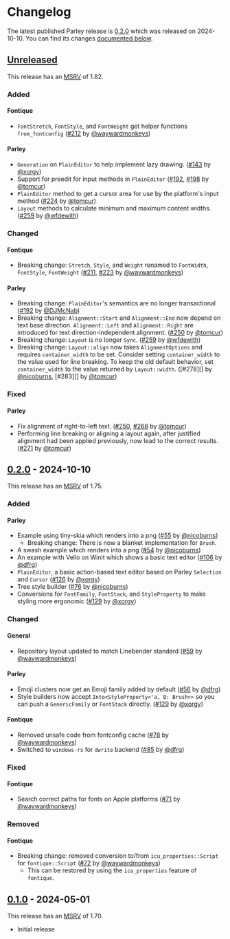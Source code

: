 <!-- Instructions

This changelog follows the patterns described here: <https://keepachangelog.com/en/>.

Subheadings to categorize changes are `added, changed, deprecated, removed, fixed, security`.

-->

# Changelog

The latest published Parley release is [0.2.0](#020---2024-10-10) which was released on 2024-10-10.
You can find its changes [documented below](#020---2024-10-10).

## [Unreleased]

This release has an [MSRV] of 1.82.

### Added

#### Fontique

- `FontStretch`, `FontStyle`, and `FontWeight` get helper functions `from_fontconfig` ([#212][] by [@waywardmonkeys][])

#### Parley

- `Generation` on `PlainEditor` to help implement lazy drawing. ([#143] by [@xorgy])
- Support for preedit for input methods in `PlainEditor` ([#192][], [#198][] by [@tomcur][])
- `PlainEditor` method to get a cursor area for use by the platform's input method ([#224][] by [@tomcur][])
- `Layout` methods to calculate minimum and maximum content widths. ([#259][] by [@wfdewith][])

### Changed

#### Fontique

- Breaking change: `Stretch`, `Style`, and `Weight` renamed to `FontWidth`, `FontStyle`, `FontWeight` ([#211][], [#223][] by [@waywardmonkeys][])

#### Parley

- Breaking change: `PlainEditor`'s semantics are no longer transactional ([#192][] by [@DJMcNab][])
- Breaking change: `Alignment::Start` and `Alignment::End` now depend on text base direction.
  `Alignment::Left` and `Alignment::Right` are introduced for text direction-independent alignment. ([#250][] by [@tomcur][])
- Breaking change: `Layout` is no longer `Sync`. ([#259][] by [@wfdewith][])
- Breaking change: `Layout::align` now takes `AlignmentOptions` and requires `container_width` to be set.
  Consider setting `container_width` to the value used for line breaking.
  To keep the old default behavior, set `container_width` to the value returned by `Layout::width`.
  ([#278][] by [@nicoburns][], [#283][] by [@tomcur][])

### Fixed

#### Parley

- Fix alignment of right-to-left text. ([#250][], [#268][] by [@tomcur][])
- Performing line breaking or aligning a layout again, after justified alignment had been applied previously, now lead to the correct results. ([#271][] by [@tomcur][])

## [0.2.0] - 2024-10-10

This release has an [MSRV] of 1.75.

### Added

#### Parley

- Example using tiny-skia which renders into a png ([#55] by [@nicoburns])
    - Breaking change: There is now a blanket implementation for `Brush`.
- A swash example which renders into a png ([#54] by [@nicoburns])
- An example with Vello on Winit which shows a basic text editor ([#106] by [@dfrg])
- `PlainEditor`, a basic action-based text editor based on Parley `Selection` and `Cursor` ([#126] by [@xorgy])
- Tree style builder ([#76] by [@nicoburns])
- Conversions for `FontFamily`, `FontStack`, and `StyleProperty` to make styling more ergonomic ([#129] by [@xorgy])

### Changed

#### General

- Repository layout updated to match Linebender standard ([#59] by [@waywardmonkeys])

#### Parley


- Emoji clusters now get an Emoji family added by default ([#56] by [@dfrg])
- Style builders now accept `Into<StyleProperty<'a, B: Brush>>` so you can push a `GenericFamily` or `FontStack` directly. ([#129] by [@xorgy])

#### Fontique

- Removed unsafe code from fontconfig cache ([#78] by [@waywardmonkeys])
- Switched to `windows-rs` for `dwrite` backend ([#85] by [@dfrg])

### Fixed

#### Fontique

- Search correct paths for fonts on Apple platforms ([#71] by [@waywardmonkeys])

### Removed

#### Fontique

- Breaking change: removed conversion to/from `icu_properties::Script` for `fontique::Script` ([#72] by [@waywardmonkeys])
    - This can be restored by using the `icu_properties` feature of `fontique`.

## [0.1.0] - 2024-05-01

This release has an [MSRV] of 1.70.

- Initial release

[MSRV]: README.md#minimum-supported-rust-version-msrv

[@dfrg]: https://github.com/dfrg
[@DJMcNab]: https://github.com/DJMcNab
[@nicoburns]: https://github.com/nicoburns
[@tomcur]: https://github.com/tomcur
[@waywardmonkeys]: https://github.com/waywardmonkeys
[@wfdewith]: https://github.com/wfdewith
[@xorgy]: https://github.com/xorgy

[#54]: https://github.com/linebender/parley/pull/54
[#55]: https://github.com/linebender/parley/pull/55
[#56]: https://github.com/linebender/parley/pull/56
[#59]: https://github.com/linebender/parley/pull/59
[#71]: https://github.com/linebender/parley/pull/71
[#72]: https://github.com/linebender/parley/pull/72
[#76]: https://github.com/linebender/parley/pull/76
[#78]: https://github.com/linebender/parley/pull/78
[#85]: https://github.com/linebender/parley/pull/85
[#106]: https://github.com/linebender/parley/pull/106
[#126]: https://github.com/linebender/parley/pull/126
[#129]: https://github.com/linebender/parley/pull/129
[#143]: https://github.com/linebender/parley/pull/143
[#192]: https://github.com/linebender/parley/pull/192
[#198]: https://github.com/linebender/parley/pull/198
[#211]: https://github.com/linebender/parley/pull/211
[#212]: https://github.com/linebender/parley/pull/212
[#223]: https://github.com/linebender/parley/pull/223
[#224]: https://github.com/linebender/parley/pull/224
[#250]: https://github.com/linebender/parley/pull/250
[#259]: https://github.com/linebender/parley/pull/259
[#268]: https://github.com/linebender/parley/pull/268
[#271]: https://github.com/linebender/parley/pull/271

[Unreleased]: https://github.com/linebender/parley/compare/v0.2.0...HEAD
[0.2.0]: https://github.com/linebender/parley/releases/tag/v0.2.0
[0.1.0]: https://github.com/linebender/parley/releases/tag/v0.1.0
